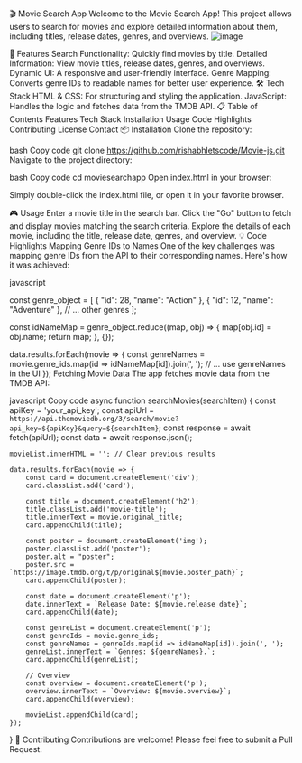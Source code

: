 🎬 Movie Search App
Welcome to the Movie Search App! This project allows users to search for movies and explore detailed information about them, including titles, release dates, genres, and overviews.
![image](https://github.com/rishabhletscode/Movie-js/assets/131706326/95e4f7b9-238e-4e61-b2b5-8abbf70ca471)


🚀 Features
Search Functionality: Quickly find movies by title.
Detailed Information: View movie titles, release dates, genres, and overviews.
Dynamic UI: A responsive and user-friendly interface.
Genre Mapping: Converts genre IDs to readable names for better user experience.
🛠 Tech Stack
HTML & CSS: For structuring and styling the application.
JavaScript: Handles the logic and fetches data from the TMDB API.
📋 Table of Contents
Features
Tech Stack
Installation
Usage
Code Highlights
Contributing
License
Contact
📦 Installation
Clone the repository:

bash
Copy code
git clone https://github.com/rishabhletscode/Movie-js.git
Navigate to the project directory:

bash
Copy code
cd moviesearchapp
Open index.html in your browser:

Simply double-click the index.html file, or open it in your favorite browser.

🎮 Usage
Enter a movie title in the search bar.
Click the "Go" button to fetch and display movies matching the search criteria.
Explore the details of each movie, including the title, release date, genres, and overview.
💡 Code Highlights
Mapping Genre IDs to Names
One of the key challenges was mapping genre IDs from the API to their corresponding names. Here's how it was achieved:

javascript

const genre_object = [
  { "id": 28, "name": "Action" },
  { "id": 12, "name": "Adventure" },
  // ... other genres
];

const idNameMap = genre_object.reduce((map, obj) => {
  map[obj.id] = obj.name;
  return map;
}, {});

data.results.forEach(movie => {
  const genreNames = movie.genre_ids.map(id => idNameMap[id]).join(', ');
  // ... use genreNames in the UI
});
Fetching Movie Data
The app fetches movie data from the TMDB API:

javascript
Copy code
async function searchMovies(searchItem) {
    const apiKey = 'your_api_key';
    const apiUrl = `https://api.themoviedb.org/3/search/movie?api_key=${apiKey}&query=${searchItem}`;
    const response = await fetch(apiUrl);
    const data = await response.json();

    movieList.innerHTML = ''; // Clear previous results

    data.results.forEach(movie => {
        const card = document.createElement('div');
        card.classList.add('card');

        const title = document.createElement('h2');
        title.classList.add('movie-title');
        title.innerText = movie.original_title;
        card.appendChild(title);

        const poster = document.createElement('img');
        poster.classList.add('poster');
        poster.alt = "poster";
        poster.src = `https://image.tmdb.org/t/p/original${movie.poster_path}`;
        card.appendChild(poster);

        const date = document.createElement('p');
        date.innerText = `Release Date: ${movie.release_date}`;
        card.appendChild(date);

        const genreList = document.createElement('p');
        const genreIds = movie.genre_ids;
        const genreNames = genreIds.map(id => idNameMap[id]).join(', ');
        genreList.innerText = `Genres: ${genreNames}.`;
        card.appendChild(genreList);
        
        // Overview
        const overview = document.createElement('p');
        overview.innerText = `Overview: ${movie.overview}`;
        card.appendChild(overview);

        movieList.appendChild(card);
    });
}
🤝 Contributing
Contributions are welcome! Please feel free to submit a Pull Request.
